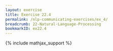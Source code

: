 ```yaml
---
layout: exercise
title: Exercise 22.4
permalink: /nlp-communicating-exercises/ex_4/
breadcrumb: 22-Natural-Language-Processing
bookmarkID: ex22.4
---
```


{% include mathjax_support %}
